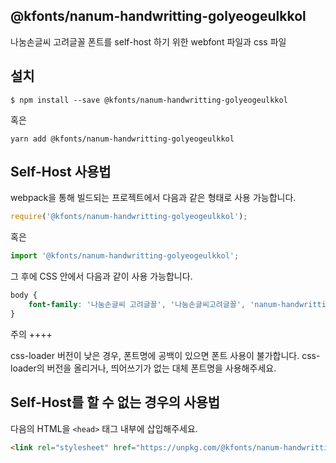 
@kfonts/nanum-handwritting-golyeogeulkkol
---------------------

나눔손글씨 고려글꼴 폰트를 self-host 하기 위한 webfont 파일과 css 파일

설치
----

```
$ npm install --save @kfonts/nanum-handwritting-golyeogeulkkol
```

혹은

```
yarn add @kfonts/nanum-handwritting-golyeogeulkkol
```

Self-Host 사용법
---------------

webpack을 통해 빌드되는 프로젝트에서 다음과 같은 형태로 사용 가능합니다.

```js
require('@kfonts/nanum-handwritting-golyeogeulkkol');
```

혹은

```js
import '@kfonts/nanum-handwritting-golyeogeulkkol';
```

그 후에 CSS 안에서 다음과 같이 사용 가능합니다.

```css
body {
    font-family: '나눔손글씨 고려글꼴', '나눔손글씨고려글꼴', 'nanum-handwritting-golyeogeulkkol';
}
```

주의
++++

css-loader 버전이 낮은 경우, 폰트명에 공백이 있으면 폰트 사용이 불가합니다.
css-loader의 버전을 올리거나, 띄어쓰기가 없는 대체 폰트명을 사용해주세요.

Self-Host를 할 수 없는 경우의 사용법
--------------------------------

다음의 HTML을 `<head>` 태그 내부에 삽입해주세요.

```html
<link rel="stylesheet" href="https://unpkg.com/@kfonts/nanum-handwritting-golyeogeulkkol/index.css" />
```

